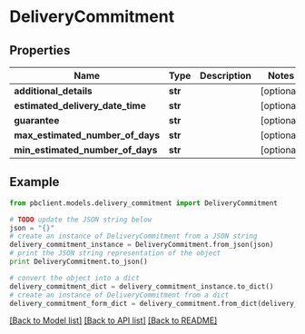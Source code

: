 # DeliveryCommitment


## Properties
Name | Type | Description | Notes
------------ | ------------- | ------------- | -------------
**additional_details** | **str** |  | [optional] 
**estimated_delivery_date_time** | **str** |  | [optional] 
**guarantee** | **str** |  | [optional] 
**max_estimated_number_of_days** | **str** |  | [optional] 
**min_estimated_number_of_days** | **str** |  | [optional] 

## Example

```python
from pbclient.models.delivery_commitment import DeliveryCommitment

# TODO update the JSON string below
json = "{}"
# create an instance of DeliveryCommitment from a JSON string
delivery_commitment_instance = DeliveryCommitment.from_json(json)
# print the JSON string representation of the object
print DeliveryCommitment.to_json()

# convert the object into a dict
delivery_commitment_dict = delivery_commitment_instance.to_dict()
# create an instance of DeliveryCommitment from a dict
delivery_commitment_form_dict = delivery_commitment.from_dict(delivery_commitment_dict)
```
[[Back to Model list]](../README.md#documentation-for-models) [[Back to API list]](../README.md#documentation-for-api-endpoints) [[Back to README]](../README.md)


